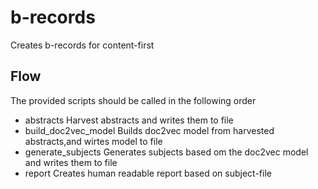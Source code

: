 # b-records

Creates b-records for content-first

## Flow

The provided scripts should be called in the following order

* abstracts
  Harvest abstracts and writes them to file
* build_doc2vec_model
  Builds doc2vec model from harvested abstracts,and wirtes model to file
* generate_subjects
  Generates subjects based om the doc2vec model and writes them to file
* report
  Creates human readable report based on subject-file
